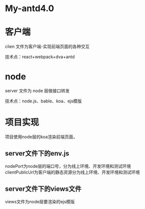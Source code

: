 # My-antd4.0
# 客户端
clien 文件为客户端-实现前端页面的各种交互

技术点：react+webpack+dva+antd 

# node
server 文件为 node 层做接口转发

技术点：node.js、bable、koa、ejs模版


# 项目实现
项目使用node层的koa渲染前端页面，

## server文件下的env.js
nodePort为node层的端口号，分为线上环境、开发环境和测试环境
clientPublicUrl为客户端的静态资源分为线上环境、开发环境和测试环境

## server文件下的views文件
views文件为node层要渲染的ejs模版
